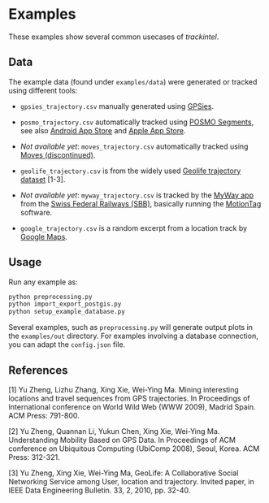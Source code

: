 # Examples

These examples show several common usecases of *trackintel*.

## Data

The example data (found under `examples/data`) were generated or tracked using different tools:

* `gpsies_trajectory.csv` manually generated using [GPSies](https://www.gpsies.com).

* `posmo_trajectory.csv` automatically tracked using [POSMO Segments](https://posmo.datamap.io/), see also [Android App Store](https://play.google.com/store/apps/details?id=io.datamap.posmo_segments) and [Apple App Store](https://itunes.apple.com/us/app/posmo-segments/id1450602777).

* *Not available yet*: `moves_trajectory.csv` automatically tracked using [Moves (discontinued)](https://www.moves-app.com/).

* `geolife_trajectory.csv` is from the widely used [Geolife trajectory dataset](https://www.microsoft.com/en-us/download/details.aspx?id=52367) [1-3].

* *Not available yet*: `myway_trajectory.csv` is tracked by the [MyWay app](https://www.sbb.ch/de/fahrplan/mobile-fahrplaene/mobile-apps/myway.html) from the [Swiss Federal Railways (SBB)](https://www.sbb.ch), basically running the [MotionTag](https://motion-tag.com/en/) software.

* `google_trajectory.csv` is a random excerpt from a location track by [Google Maps](https://www.google.ch/maps).

## Usage

Run any example as:

```bash
python preprocessing.py
python import_export_postgis.py
python setup_example_database.py
```

Several examples, such as `preprocessing.py` will generate output plots in the `examples/out` directory. For examples involving a database connection, you can adapt the `config.json` file.

## References

[1] Yu Zheng, Lizhu Zhang, Xing Xie, Wei-Ying Ma. Mining interesting locations and travel sequences from GPS trajectories. In Proceedings of International conference on World Wild Web (WWW 2009), Madrid Spain. ACM Press: 791-800.

[2] Yu Zheng, Quannan Li, Yukun Chen, Xing Xie, Wei-Ying Ma. Understanding Mobility Based on GPS Data. In Proceedings of ACM conference on Ubiquitous Computing (UbiComp 2008), Seoul, Korea. ACM Press: 312-321.

[3] Yu Zheng, Xing Xie, Wei-Ying Ma, GeoLife: A Collaborative Social Networking Service among User, location and trajectory. Invited paper, in IEEE Data Engineering Bulletin. 33, 2, 2010, pp. 32-40.